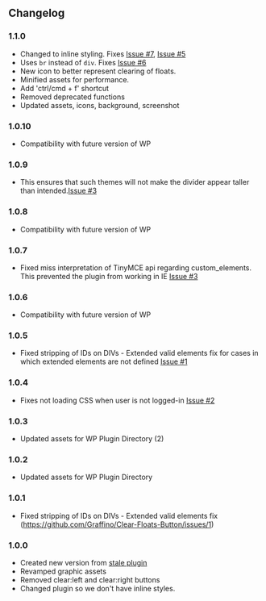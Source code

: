 ## Changelog

### 1.1.0
- Changed to inline styling. Fixes [Issue #7](https://github.com/Graffino/Clear-Floats-Button/issues/7), [Issue #5](https://github.com/Graffino/Clear-Floats-Button/issues/5)
- Uses `br` instead of `div`. Fixes [Issue #6](https://github.com/Graffino/Clear-Floats-Button/issues/6)
- New icon to better represent clearing of floats.
- Minified assets for performance.
- Add 'ctrl/cmd + f' shortcut
- Removed deprecated functions
- Updated assets, icons, background, screenshot

### 1.0.10
- Compatibility with future version of WP

### 1.0.9
- This ensures that such themes will not make the divider appear
taller than intended.[Issue #3](https://github.com/Graffino/Clear-Floats-Button/pull/4)

### 1.0.8
- Compatibility with future version of WP

### 1.0.7
- Fixed miss interpretation of TinyMCE api regarding custom_elements. This prevented the plugin from working in IE [Issue #3](https://github.com/Graffino/Clear-Floats-Button/issues/3)

### 1.0.6
- Compatibility with future version of WP

### 1.0.5
- Fixed stripping of IDs on DIVs - Extended valid elements fix for cases in which extended elements are not defined [Issue #1](https://github.com/Graffino/Clear-Floats-Button/issues/1)

### 1.0.4
- Fixes not loading CSS when user is not logged-in [Issue #2](https://github.com/Graffino/Clear-Floats-Button/issues/2)

### 1.0.3
- Updated assets for WP Plugin Directory (2)

### 1.0.2
- Updated assets for WP Plugin Directory

### 1.0.1
- Fixed stripping of IDs on DIVs - Extended valid elements fix (https://github.com/Graffino/Clear-Floats-Button/issues/1)

### 1.0.0
- Created new version from [stale plugin](https://wordpress.org/plugins/tinymce-clear-buttons/)
- Revamped graphic assets
- Removed clear:left and clear:right buttons
- Changed plugin so we don't have inline styles.
